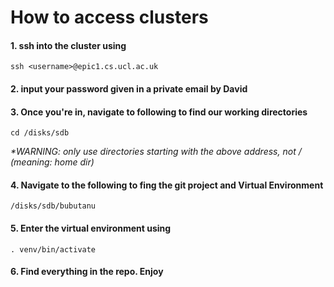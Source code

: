 # How to access clusters

#### 1. ssh into the cluster using
    ssh <username>@epic1.cs.ucl.ac.uk
#### 2. input your password given in a private email by David

#### 3. Once you're in, navigate to following to find our working directories
    cd /disks/sdb 
_*WARNING: only use directories starting with the above address, not /  (meaning: home dir)_

#### 4. Navigate to the following to fing the git project and Virtual Environment
    /disks/sdb/bubutanu

#### 5. Enter the virtual environment using
    . venv/bin/activate

#### 6. Find everything in the repo. Enjoy